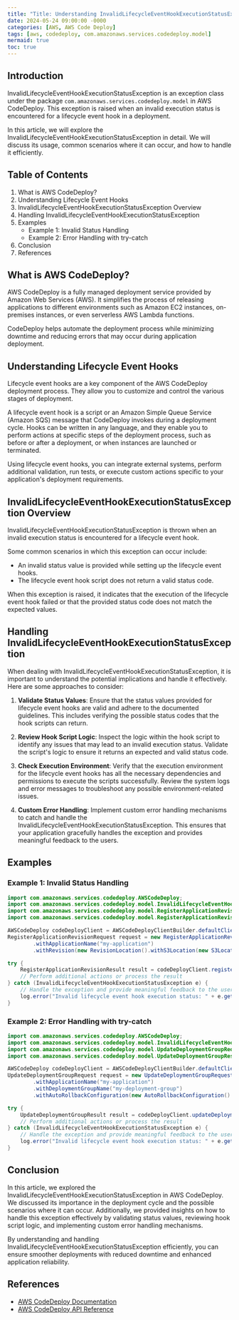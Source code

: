 ```yaml
---
title: "Title: Understanding InvalidLifecycleEventHookExecutionStatusException in AWS CodeDeploy"
date: 2024-05-24 09:00:00 -0000
categories: [AWS, AWS Code Deploy]
tags: [aws, codedeploy, com.amazonaws.services.codedeploy.model]
mermaid: true
toc: true
---
```



## Introduction
InvalidLifecycleEventHookExecutionStatusException is an exception class under the package `com.amazonaws.services.codedeploy.model` in AWS CodeDeploy. This exception is raised when an invalid execution status is encountered for a lifecycle event hook in a deployment.

In this article, we will explore the InvalidLifecycleEventHookExecutionStatusException in detail. We will discuss its usage, common scenarios where it can occur, and how to handle it efficiently.

## Table of Contents
1. What is AWS CodeDeploy?
2. Understanding Lifecycle Event Hooks
3. InvalidLifecycleEventHookExecutionStatusException Overview
4. Handling InvalidLifecycleEventHookExecutionStatusException
5. Examples
   * Example 1: Invalid Status Handling
   * Example 2: Error Handling with try-catch
6. Conclusion
7. References

## What is AWS CodeDeploy?
AWS CodeDeploy is a fully managed deployment service provided by Amazon Web Services (AWS). It simplifies the process of releasing applications to different environments such as Amazon EC2 instances, on-premises instances, or even serverless AWS Lambda functions.

CodeDeploy helps automate the deployment process while minimizing downtime and reducing errors that may occur during application deployment.

## Understanding Lifecycle Event Hooks
Lifecycle event hooks are a key component of the AWS CodeDeploy deployment process. They allow you to customize and control the various stages of deployment.

A lifecycle event hook is a script or an Amazon Simple Queue Service (Amazon SQS) message that CodeDeploy invokes during a deployment cycle. Hooks can be written in any language, and they enable you to perform actions at specific steps of the deployment process, such as before or after a deployment, or when instances are launched or terminated.

Using lifecycle event hooks, you can integrate external systems, perform additional validation, run tests, or execute custom actions specific to your application's deployment requirements.

## InvalidLifecycleEventHookExecutionStatusException Overview
InvalidLifecycleEventHookExecutionStatusException is thrown when an invalid execution status is encountered for a lifecycle event hook.

Some common scenarios in which this exception can occur include:
- An invalid status value is provided while setting up the lifecycle event hooks.
- The lifecycle event hook script does not return a valid status code.

When this exception is raised, it indicates that the execution of the lifecycle event hook failed or that the provided status code does not match the expected values.

## Handling InvalidLifecycleEventHookExecutionStatusException
When dealing with InvalidLifecycleEventHookExecutionStatusException, it is important to understand the potential implications and handle it effectively. Here are some approaches to consider:

1. **Validate Status Values**: Ensure that the status values provided for lifecycle event hooks are valid and adhere to the documented guidelines. This includes verifying the possible status codes that the hook scripts can return.

2. **Review Hook Script Logic**: Inspect the logic within the hook script to identify any issues that may lead to an invalid execution status. Validate the script's logic to ensure it returns an expected and valid status code.

3. **Check Execution Environment**: Verify that the execution environment for the lifecycle event hooks has all the necessary dependencies and permissions to execute the scripts successfully. Review the system logs and error messages to troubleshoot any possible environment-related issues.

4. **Custom Error Handling**: Implement custom error handling mechanisms to catch and handle the InvalidLifecycleEventHookExecutionStatusException. This ensures that your application gracefully handles the exception and provides meaningful feedback to the users.

## Examples

### Example 1: Invalid Status Handling
```java
import com.amazonaws.services.codedeploy.AWSCodeDeploy;
import com.amazonaws.services.codedeploy.model.InvalidLifecycleEventHookExecutionStatusException;
import com.amazonaws.services.codedeploy.model.RegisterApplicationRevisionRequest;
import com.amazonaws.services.codedeploy.model.RegisterApplicationRevisionResult;

AWSCodeDeploy codeDeployClient = AWSCodeDeployClientBuilder.defaultClient();
RegisterApplicationRevisionRequest request = new RegisterApplicationRevisionRequest()
        .withApplicationName("my-application")
        .withRevision(new RevisionLocation().withS3Location(new S3Location().withBucket("my-bucket").withKey("my-key")));

try {
    RegisterApplicationRevisionResult result = codeDeployClient.registerApplicationRevision(request);
    // Perform additional actions or process the result
} catch (InvalidLifecycleEventHookExecutionStatusException e) {
    // Handle the exception and provide meaningful feedback to the user
    log.error("Invalid lifecycle event hook execution status: " + e.getMessage());
}
```

### Example 2: Error Handling with try-catch
```java
import com.amazonaws.services.codedeploy.AWSCodeDeploy;
import com.amazonaws.services.codedeploy.model.InvalidLifecycleEventHookExecutionStatusException;
import com.amazonaws.services.codedeploy.model.UpdateDeploymentGroupRequest;
import com.amazonaws.services.codedeploy.model.UpdateDeploymentGroupResult;

AWSCodeDeploy codeDeployClient = AWSCodeDeployClientBuilder.defaultClient();
UpdateDeploymentGroupRequest request = new UpdateDeploymentGroupRequest()
        .withApplicationName("my-application")
        .withDeploymentGroupName("my-deployment-group")
        .withAutoRollbackConfiguration(new AutoRollbackConfiguration().withEnabled(false));

try {
    UpdateDeploymentGroupResult result = codeDeployClient.updateDeploymentGroup(request);
    // Perform additional actions or process the result
} catch (InvalidLifecycleEventHookExecutionStatusException e) {
    // Handle the exception and provide meaningful feedback to the user
    log.error("Invalid lifecycle event hook execution status: " + e.getMessage());
}
```

## Conclusion
In this article, we explored the InvalidLifecycleEventHookExecutionStatusException in AWS CodeDeploy. We discussed its importance in the deployment cycle and the possible scenarios where it can occur. Additionally, we provided insights on how to handle this exception effectively by validating status values, reviewing hook script logic, and implementing custom error handling mechanisms.

By understanding and handling InvalidLifecycleEventHookExecutionStatusException efficiently, you can ensure smoother deployments with reduced downtime and enhanced application reliability.

## References
- [AWS CodeDeploy Documentation](https://docs.aws.amazon.com/codedeploy)
- [AWS CodeDeploy API Reference](https://docs.aws.amazon.com/codedeploy/latest/APIReference)